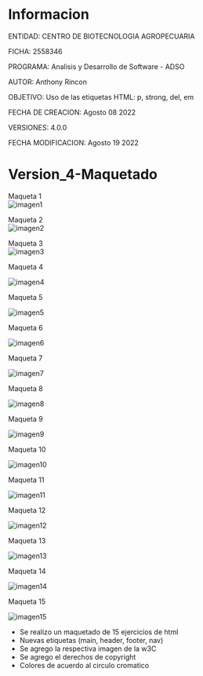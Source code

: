 # Informacion

ENTIDAD: CENTRO DE BIOTECNOLOGIA AGROPECUARIA

FICHA: 2558346

PROGRAMA: Analisis y Desarrollo de Software - ADSO

AUTOR: Anthony Rincon

OBJETIVO: Uso de las etiquetas HTML: p, strong, del, em

FECHA DE CREACION: Agosto 08 2022

VERSIONES: 4.0.0 

FECHA MODIFICACION: Agosto 19 2022




# Version_4-Maquetado

Maqueta 1                                                                                                          
![imagen1](https://user-images.githubusercontent.com/110691915/185778633-b0660883-b1f4-4f63-84c7-c22c2edb559e.jpg) 

Maqueta 2    
![imagen2](https://user-images.githubusercontent.com/110691915/185778649-5354564b-1da0-4183-865d-d98b97645112.jpg)

Maqueta 3      
![imagen3](https://user-images.githubusercontent.com/110691915/185778668-53dc238c-697a-43d9-a2a3-2c247eb35f86.jpg)

Maqueta 4

![imagen4](https://user-images.githubusercontent.com/110691915/185779019-a7fc14bf-b2a7-485e-a0fe-6e604206414c.jpg)

Maqueta 5

![imagen5](https://user-images.githubusercontent.com/110691915/185779032-0612eb48-2a3c-4583-a3ab-653d0f101218.jpg)


Maqueta 6

![imagen6](https://user-images.githubusercontent.com/110691915/185779086-d0576e0f-4b9e-44eb-88ed-03ea63e36312.jpg)


Maqueta 7

![imagen7](https://user-images.githubusercontent.com/110691915/185779093-fb909a7c-e659-48dc-a803-1cfbc4e26a72.jpg)

Maqueta 8

![imagen8](https://user-images.githubusercontent.com/110691915/185779121-fe21e5cc-29b9-4dfe-a0b4-c3a8d3126738.jpg)


Maqueta 9

![imagen9](https://user-images.githubusercontent.com/110691915/185779138-2049ad13-5076-428e-a4d8-22b238ea55c3.jpg)


Maqueta 10 

![imagen10](https://user-images.githubusercontent.com/110691915/185779399-d1220d5d-38bc-4107-a0dd-28ee47b8f33b.jpg)


Maqueta 11 

![imagen11](https://user-images.githubusercontent.com/110691915/185779407-05ca9c55-4590-4f05-a96a-943e4c1127ba.jpg)


Maqueta 12 

![imagen12](https://user-images.githubusercontent.com/110691915/185779408-125ada4d-393f-4032-ae8f-bb5fa0a617bc.jpg)


Maqueta 13 

![imagen13](https://user-images.githubusercontent.com/110691915/185779419-60573fa7-e059-444e-bde8-91f9bd4633a0.jpg)


Maqueta 14 

![imagen14](https://user-images.githubusercontent.com/110691915/185779427-9e66e60c-2929-41fe-8211-8dd23ee0186f.jpg)

Maqueta 15 

![imagen15](https://user-images.githubusercontent.com/110691915/185779433-4098ed97-f4f0-4df1-b6d4-9dc9e2ad0ec6.jpg)






- Se realizo un maquetado de 15 ejercicios de html 
- Nuevas etiquetas (main, header, footer, nav)
- Se agrego la respectiva imagen de la w3C
- Se agrego el derechos de copyright
- Colores de acuerdo al circulo cromatico
